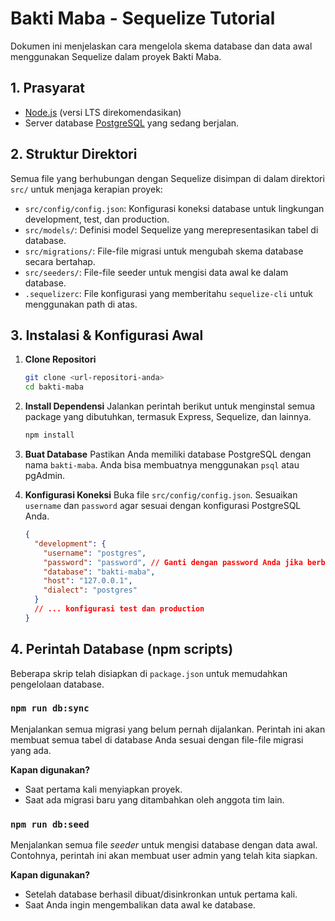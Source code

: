 # Bakti Maba - Sequelize Tutorial

Dokumen ini menjelaskan cara mengelola skema database dan data awal menggunakan Sequelize dalam proyek Bakti Maba.

## 1. Prasyarat

- [Node.js](https://nodejs.org/) (versi LTS direkomendasikan)
- Server database [PostgreSQL](https://www.postgresql.org/download/) yang sedang berjalan.

## 2. Struktur Direktori

Semua file yang berhubungan dengan Sequelize disimpan di dalam direktori `src/` untuk menjaga kerapian proyek:

- `src/config/config.json`: Konfigurasi koneksi database untuk lingkungan development, test, dan production.
- `src/models/`: Definisi model Sequelize yang merepresentasikan tabel di database.
- `src/migrations/`: File-file migrasi untuk mengubah skema database secara bertahap.
- `src/seeders/`: File-file seeder untuk mengisi data awal ke dalam database.
- `.sequelizerc`: File konfigurasi yang memberitahu `sequelize-cli` untuk menggunakan path di atas.

## 3. Instalasi & Konfigurasi Awal

1.  **Clone Repositori**
    ```bash
    git clone <url-repositori-anda>
    cd bakti-maba
    ```

2.  **Install Dependensi**
    Jalankan perintah berikut untuk menginstal semua package yang dibutuhkan, termasuk Express, Sequelize, dan lainnya.
    ```bash
    npm install
    ```

3.  **Buat Database**
    Pastikan Anda memiliki database PostgreSQL dengan nama `bakti-maba`. Anda bisa membuatnya menggunakan `psql` atau pgAdmin.

4.  **Konfigurasi Koneksi**
    Buka file `src/config/config.json`. Sesuaikan `username` dan `password` agar sesuai dengan konfigurasi PostgreSQL Anda.
    ```json
    {
      "development": {
        "username": "postgres",
        "password": "password", // Ganti dengan password Anda jika berbeda
        "database": "bakti-maba",
        "host": "127.0.0.1",
        "dialect": "postgres"
      }
      // ... konfigurasi test dan production
    }
    ```

## 4. Perintah Database (npm scripts)

Beberapa skrip telah disiapkan di `package.json` untuk memudahkan pengelolaan database.

### `npm run db:sync`

Menjalankan semua migrasi yang belum pernah dijalankan. Perintah ini akan membuat semua tabel di database Anda sesuai dengan file-file migrasi yang ada.

**Kapan digunakan?**
- Saat pertama kali menyiapkan proyek.
- Saat ada migrasi baru yang ditambahkan oleh anggota tim lain.

### `npm run db:seed`

Menjalankan semua file *seeder* untuk mengisi database dengan data awal. Contohnya, perintah ini akan membuat user admin yang telah kita siapkan.

**Kapan digunakan?**
- Setelah database berhasil dibuat/disinkronkan untuk pertama kali.
- Saat Anda ingin mengembalikan data awal ke database. 